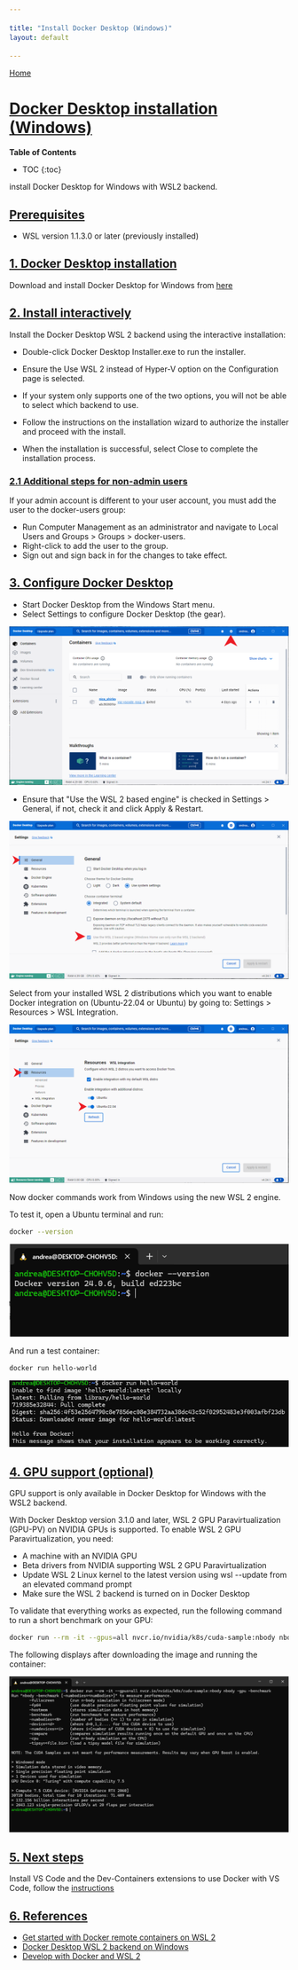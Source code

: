```yaml
---

title: "Install Docker Desktop (Windows)"
layout: default

---
```


[Home](../index.md)

# [Docker Desktop installation (Windows)](#docker-desktop-installation-windows)

__Table of Contents__
* TOC
{:toc}

install Docker Desktop for Windows with WSL2 backend.

## [Prerequisites](#prerequisites)

- WSL version 1.1.3.0 or later (previously installed)

## [1. Docker Desktop installation](#1-docker-desktop-installation)

Download and install Docker Desktop for Windows from [here](https://www.docker.com/products/docker-desktop)

## [2. Install interactively](#2-install-interactively)

Install the Docker Desktop WSL 2 backend using the interactive installation:

- Double-click Docker Desktop Installer.exe to run the installer.

- Ensure the Use WSL 2 instead of Hyper-V option on the Configuration page is selected.

- If your system only supports one of the two options, you will not be able to select which backend to use.

- Follow the instructions on the installation wizard to authorize the installer and proceed with the install.

- When the installation is successful, select Close to complete the installation process.

### [2.1 Additional steps for non-admin users](#21-additional-steps-for-non-admin-users)

If your admin account is different to your user account, you must add the user to the docker-users group:

- Run Computer Management as an administrator and navigate to Local Users and Groups > Groups > docker-users.
- Right-click to add the user to the group.
- Sign out and sign back in for the changes to take effect.

## [3. Configure Docker Desktop](#configure-docker-desktop)

- Start Docker Desktop from the Windows Start menu.
- Select Settings to configure Docker Desktop (the gear).

![Docker Desktop Settings](./images/docker-starting.png)

- Ensure that "Use the WSL 2 based engine" is checked in Settings > General, if not, check it and click Apply & Restart.

![Docker Desktop Settings](./images/check_wsl2_bk.png)

Select from your installed WSL 2 distributions which you want to enable Docker integration on (Ubuntu-22.04 or Ubuntu) by going to: Settings > Resources > WSL Integration.

![Docker Desktop Settings](./images/wsl_integration.png)

Now docker commands work from Windows using the new WSL 2 engine.

To test it, open a Ubuntu terminal and run:

```bash
docker --version
```

![Docker Desktop Settings](./images/docker_version.png)

And run a test container:

```bash
docker run hello-world
```

![Docker Desktop Settings](./images/docker_hello_world.png)

## [4. GPU support (optional)](#4-gpu-support-optional)

GPU support is only available in Docker Desktop for Windows with the WSL2 backend.

With Docker Desktop version 3.1.0 and later, WSL 2 GPU Paravirtualization (GPU-PV) on NVIDIA GPUs is supported. To enable WSL 2 GPU Paravirtualization, you need:

- A machine with an NVIDIA GPU
- Beta drivers from NVIDIA supporting WSL 2 GPU Paravirtualization
- Update WSL 2 Linux kernel to the latest version using wsl --update from an elevated command prompt
- Make sure the WSL 2 backend is turned on in Docker Desktop
  
To validate that everything works as expected, run the following command to run a short benchmark on your GPU:

``` bash
docker run --rm -it --gpus=all nvcr.io/nvidia/k8s/cuda-sample:nbody nbody -gpu -benchmark
```

The following displays after downloading the image and running the container:

![Docker Desktop Settings](./images/docker_gpu_benchmark.png)

## [5. Next steps](#5-next-steps)

Install VS Code and the Dev-Containers extensions to use Docker with VS Code, follow the [instructions](./vscode_docker.md)

## [6. References](#6-references)

- [Get started with Docker remote containers on WSL 2](https://learn.microsoft.com/en-us/windows/wsl/tutorials/wsl-containers)
- [Docker Desktop WSL 2 backend on Windows](https://docs.docker.com/desktop/wsl/#download)
- [Develop with Docker and WSL 2](https://docs.docker.com/desktop/wsl/use-wsl/)
  